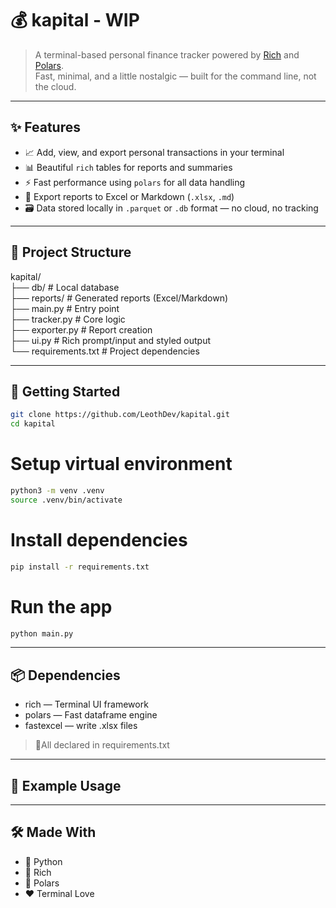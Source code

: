# 💰 kapital - **WIP**

> A terminal-based personal finance tracker powered by [Rich](https://github.com/Textualize/rich) and [Polars](https://www.pola.rs/).  
> Fast, minimal, and a little nostalgic — built for the command line, not the cloud.

---

## ✨ Features

- 📈 Add, view, and export personal transactions in your terminal
- 📊 Beautiful `rich` tables for reports and summaries
- ⚡ Fast performance using `polars` for all data handling
- 📝 Export reports to Excel or Markdown (`.xlsx`, `.md`)
- 🗃️ Data stored locally in `.parquet` or `.db` format — no cloud, no tracking

---

## 🧱 Project Structure

kapital/  
├── db/ # Local database  
├── reports/ #  Generated reports (Excel/Markdown)  
├── main.py # Entry point  
├── tracker.py # Core logic  
├── exporter.py # Report creation  
├── ui.py # Rich prompt/input and styled output  
└── requirements.txt # Project dependencies  

---

## 🚀 Getting Started

```bash
git clone https://github.com/LeothDev/kapital.git
cd kapital
```

# Setup virtual environment
```bash
python3 -m venv .venv
source .venv/bin/activate
```

# Install dependencies
```bash
pip install -r requirements.txt
```

# Run the app
```bash
python main.py
```

---

## 📦 Dependencies

- rich — Terminal UI framework
- polars — Fast dataframe engine
- fastexcel — write .xlsx files
> 📎All declared in requirements.txt

---

## 📘 Example Usage

---

## 🛠️ Made With
- 🐍 Python
- 🎨 Rich
- 🧠 Polars
- ❤️ Terminal Love

